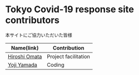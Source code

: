 Tokyo Covid-19 response site contributors
============================================

本サイトにご協力いただいた皆様

| Name(link) | Contribution |
| --- | --- |
| [ Hiroshi Omata ](https://github.com/homata) | Project facilitation |
| [ Yoji Yamada ](https://github.com/gaccomyamada) | Coding |
